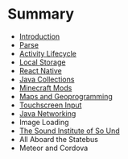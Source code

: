 # Summary

* [Introduction](README.md)
* [Parse](chapter1.md)
* [Activity Lifecycle](activity_lifecycle.md)
* [Local Storage](local_storage.md)
* [React Native](react_native.md)
* [Java Collections](java_collections.md)
* [Minecraft Mods](minecraft_mods.md)
* [Maps and Geoprogramming](maps_and_geoprogramming.md)
* [Touchscreen Input](touchscreen_input.md)
* [Java Networking](java_networking.md)
* Image Loading
* [The Sound Institute of So Und](so_und.md)
* All Aboard the Statebus
* Meteor and Cordova

